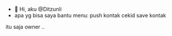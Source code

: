 - 👋 Hi, aku @Ditzunli
- apa yg bisa saya bantu
menu:
push kontak
cekid
save kontak

 
 itu saja 
 owner ..

